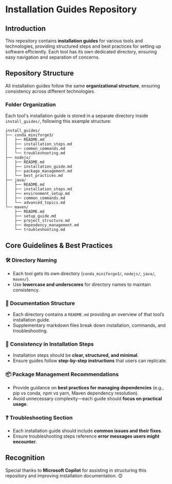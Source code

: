 # Installation Guides Repository

## Introduction
This repository contains **installation guides** for various tools and technologies, providing structured steps and best practices for setting up software efficiently. Each tool has its own dedicated directory, ensuring easy navigation and separation of concerns.

## Repository Structure
All installation guides follow the same **organizational structure**, ensuring consistency across different technologies.

### Folder Organization
Each tool's installation guide is stored in a separate directory inside `install_guides/`, following this example structure:

```
install_guides/
├── conda_miniforge3/
│   ├── README.md
│   ├── installation_steps.md
│   ├── common_commands.md
│   └── troubleshooting.md
├── nodejs/
│   ├── README.md
│   ├── installation_guide.md
│   ├── package_management.md
│   └── best_practices.md
├── java/
│   ├── README.md
│   ├── installation_steps.md
│   ├── environment_setup.md
│   ├── common_commands.md
│   └── advanced_topics.md
└── maven/
    ├── README.md
    ├── setup_guide.md
    ├── project_structure.md
    ├── dependency_management.md
    └── troubleshooting.md
```

## Core Guidelines & Best Practices

### 🛠 Directory Naming
- Each tool gets its own directory (`conda_miniforge3/`, `nodejs/`, `java/`, `maven/`).
- Use **lowercase and underscores** for directory names to maintain consistency.

### 📖 Documentation Structure
- Each directory contains a `README.md` providing an overview of that tool’s installation guide.
- Supplementary markdown files break down installation, commands, and troubleshooting.

### 🔄 Consistency in Installation Steps
- Installation steps should be **clear, structured, and minimal**.
- Ensure guides follow **step-by-step instructions** that users can replicate.

### 📦 Package Management Recommendations
- Provide guidance on **best practices for managing dependencies** (e.g., pip vs conda, npm vs yarn, Maven dependency resolution).
- Avoid unnecessary complexity—each guide should **focus on practical usage**.

### ❓ Troubleshooting Section
- Each installation guide should include **common issues and their fixes**.
- Ensure troubleshooting steps reference **error messages users might encounter**.

## Recognition
Special thanks to **Microsoft Copilot** for assisting in structuring this repository and improving installation documentation. 😊
